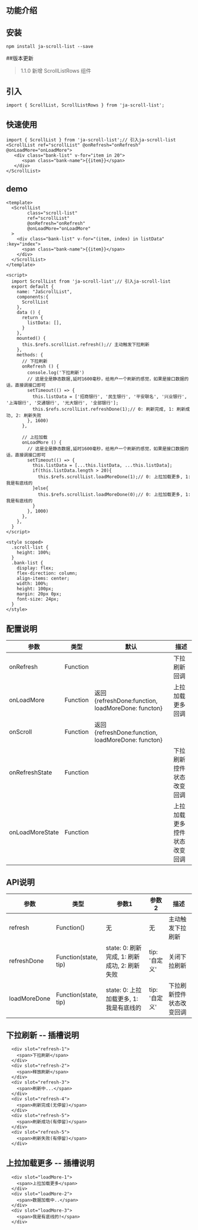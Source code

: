 ## 功能介绍

## 安装
~~~
npm install ja-scroll-list --save
~~~
##版本更新
>1.1.0 新增 ScrollListRows 组件


## 引入
~~~
import { ScrollList, ScrollListRows } from 'ja-scroll-list';
~~~

## 快速使用
~~~
import { ScrollList } from 'ja-scroll-list';// 引入ja-scroll-list
<ScrollList ref="scrollList" @onRefresh="onRefresh" @onLoadMore="onLoadMore">
   <div class="bank-list" v-for="item in 20">
      <span class="bank-name">{{item}}</span>
   </div>
</ScrollList>
~~~
## demo
~~~
<template>
  <ScrollList 
        class="scroll-list"
        ref="scrollList"
        @onRefresh="onRefresh"
        @onLoadMore="onLoadMore"
  >
    <div class="bank-list" v-for="(item, index) in listData" :key="index">
      <span class="bank-name">{{item}}</span>
    </div>
  </ScrollList>
</template>

<script>
  import ScrollList from 'ja-scroll-list';// 引入ja-scroll-list
  export default {
    name: "JaScrollList",
    components:{
      ScrollList
    },
    data () {
      return {
        listData: [],
      }
    },
    mounted() {
      this.$refs.scrollList.refresh();// 主动触发下拉刷新
    },
    methods: {
      // 下拉刷新
      onRefresh () {
        console.log('下拉刷新')
        // 这是全是静态数据,延时1600毫秒，给用户一个刷新的感觉，如果是接口数据的话，直接调接口即可
        setTimeout(() => {
          this.listData = ['招商银行', '民生银行', '平安联名', '兴业银行', '上海银行', '交通银行', '光大银行', '全部银行'];
          this.$refs.scrollList.refreshDone(1);// 0: 刷新完成, 1: 刷新成功, 2: 刷新失败
        }, 1600)
      },

      // 上拉加载
      onLoadMore () {
        // 这是全是静态数据,延时1600毫秒，给用户一个刷新的感觉，如果是接口数据的话，直接调接口即可
        setTimeout(() => {
          this.listData = [...this.listData, ...this.listData];
          if(this.listData.length > 20){
            this.$refs.scrollList.loadMoreDone(1);// 0: 上拉加载更多, 1: 我是有底线的
          }else{
            this.$refs.scrollList.loadMoreDone(0);// 0: 上拉加载更多, 1: 我是有底线的
          }
        }, 1000)
      },
    },
  }
</script>

<style scoped>
  .scroll-list {
    height: 100%;
  }
  .bank-list {
    display: flex;
    flex-direction: column;
    align-items: center;
    width: 100%;
    height: 100px;
    margin: 20px 0px;
    font-size: 24px;
  }
</style>

~~~


## 配置说明
| 参数   | 类型   | 默认  | 描述        |
| -------| ------ |  ------- | ---------|
| onRefresh| Function | | 下拉刷新回调|
| onLoadMore| Function | 返回{refreshDone:function, loadMoreDone: functon} | 上拉加载更多回调|
| onScroll| Function | 返回{refreshDone:function, loadMoreDone: functon} |  | 列表滚动事件回调(返回列表对象dom)|
| onRefreshState| Function |  | 下拉刷新控件状态改变回调|
| onLoadMoreState| Function |  | 上拉加载更多控件状态改变回调|


## API说明
| 参数   | 类型   | 参数1  | 参数2  | 描述        |
| -------| ------ |   ------- |  ------- | ---------|
| refresh| Function() | 无 |  无 | 主动触发下拉刷新|
| refreshDone| Function(state, tip) | state: 0: 刷新完成, 1: 刷新成功, 2: 刷新失败 | tip: '自定义' | 关闭下拉刷新|
| loadMoreDone| Function(state, tip) | state: 0: 上拉加载更多, 1: 我是有底线的 | tip: '自定义'  | 下拉刷新控件状态改变回调|

## 下拉刷新 -- 插槽说明
~~~
  <div slot="refresh-1">
    <span>下拉刷新</span>
  </div>
  <div slot="refresh-2">
    <span>释放刷新</span>
  </div>
  <div slot="refresh-3">
    <span>刷新中...</span>
  </div>
  <div slot="refresh-4">
    <span>刷新完成(无停留)</span>
  </div>
  <div slot="refresh-5">
    <span>刷新成功(有停留)</span>
  </div>
  <div slot="refresh-5">
    <span>刷新失败(有停留)</span>
  </div>
~~~

## 上拉加载更多 -- 插槽说明
~~~
  <div slot="loadMore-1">
    <span>上拉加载更多</span>
  </div>
  <div slot="loadMore-2">
    <span>数据加载中..</span>
  </div>
  <div slot="loadMore-3">
    <span>我是有底线的!</span>
  </div>
~~~
